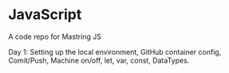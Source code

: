 # JavaScript
A code repo for Mastring JS

Day 1: Setting up the local environment, GitHub container config, Comit/Push, Machine on/off, let, var, const, DataTypes.
